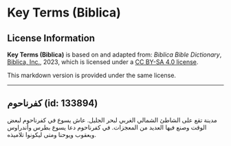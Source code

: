 # Key Terms (Biblica)

## License Information

**Key Terms (Biblica)** is based on and adapted from: _Biblica Bible Dictionary_, [Biblica, Inc.](https://www.biblica.com/), 2023, which is licensed under a [CC BY-SA 4.0 license](https://creativecommons.org/licenses/by-sa/4.0/legalcode.en).

This markdown version is provided under the same license.



--------------------------------

## كفرناحوم (id: 133894)

مدينة تقع على الشاطئ الشمالي الغربي لبحر الجليل. عاش يسوع في كفرناحوم لبعض الوقت وصنع فيها العديد من المعجزات. في كفرناحوم دعا يسوع بطرس وأندراوس ويعقوب ويوحنا ومتى ليكونوا تلاميذه.


